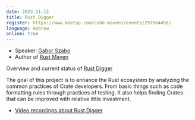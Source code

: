 ```yaml
---
date: 2023.11.12
title: Rust Digger
register: https://www.meetup.com/code-mavens/events/297064458/
language: Hebrew
online: true
---
```



* Speaker: [Gabor Szabo](https://szabgab.com/)
* Author of [Rust Maven](https://rust.code-maven.com/)

Overview and current status of [Rust Digger](https://rust-digger.code-maven.com/)

The goal of this project is to enhance the Rust ecosystem by analyzing the common practices of Crate developers. From basic things such as code formatting rules through practices of testing.
It also helps finding Crates that can be improved with relative little investment.

* [Video recordings about Rust Digger](https://he.code-maven.com/rust-digger-video)


